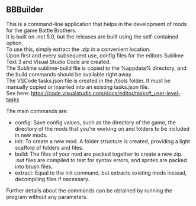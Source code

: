 ## BBBuilder

This is a command-line application that helps in the development of mods for the game Battle Brothers.  
It is built on .net 5.0, but the releases are built using the self-contained option.  
To use this, simply extract the .zip in a convenient location.  
Upon first and every subsequent use, config files for the editors Sublime Text 3 and Visual Studio Code are created.  
The Sublime sublime-build file is copied to the %appdata% directory, and the build commands should be available right away.  
The VSCode tasks.json file is created in the /tools folder. It must be manually copied or inserted into an existing tasks.json file.  
See here: https://code.visualstudio.com/docs/editor/tasks#_user-level-tasks

The main commands are:  
- config: Save config values, such as the directory of the game, the directory of the mods that you're working on and folders to be included in new mods.
- init: To create a new mod. A folder structure is created, providing a light scaffold of folders and files.
- build: The files of your mod are packed together to create a new zip. .nut files are  compiled to test for syntax errors, and sprites are packed into brush files.
- extract: Equal to the init command, but extracts existing mods instead, decompiling files if necessary.  

Further details about the commands can be obtained by running the program without any parameters.

